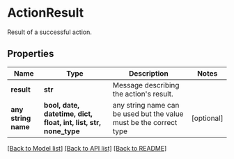 # ActionResult

Result of a successful action.

## Properties
Name | Type | Description | Notes
------------ | ------------- | ------------- | -------------
**result** | **str** | Message describing the action&#39;s result. | 
**any string name** | **bool, date, datetime, dict, float, int, list, str, none_type** | any string name can be used but the value must be the correct type | [optional]

[[Back to Model list]](../README.md#documentation-for-models) [[Back to API list]](../README.md#documentation-for-api-endpoints) [[Back to README]](../README.md)


